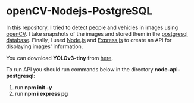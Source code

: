 # openCV-Nodejs-PostgreSQL
In this repository, I tried to detect people and vehicles in images using <a href="https://opencv.org/">openCV</a>. I take snapshots of the images and stored them in the <a href="https://www.postgresql.org/">postgresql database</a>. Finally, I used <a href="https://nodejs.org/en/">Node.js</a> and <a href="https://expressjs.com/">Express.js</a> to create an API for displaying images' information.

You can download <strong> YOLOv3-tiny</strong> from <a href="https://pjreddie.com/darknet/yolo/"> here</a>.

To run API you should run commands below in the directory <strong style="back-ground: white">node-api-postgresql</strong>:

1. run  <strong style="back-ground: white">npm init -y</strong>
2. run  <strong style="back-ground: white">npm i express pg</strong>
